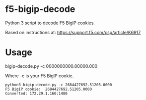 # f5-bigip-decode
Python 3 script to decode F5 BigIP cookies.

Based on instructions at: https://support.f5.com/csp/article/K6917

# Usage
bigip-decode.py -c 0000000000.00000.000

Where -c is your F5 BigIP cookie.

```
python3 bigip-decode.py -c 2684427692.51205.0000
F5 BigIP cookie:  2684427692.51205.0000
Converted: 172.29.1.160:1480
```
